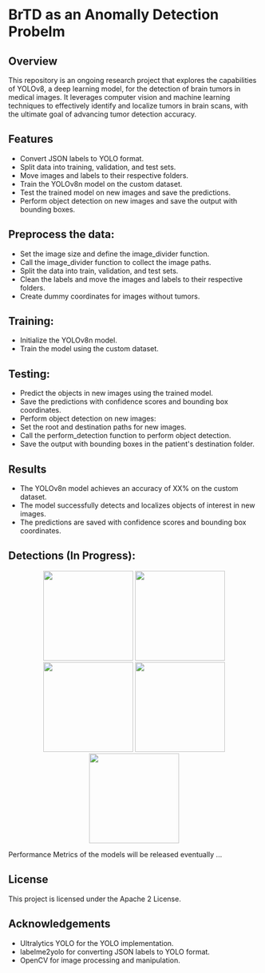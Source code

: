 # BrTD as an Anomally Detection Probelm

## Overview
This repository is an ongoing research project that explores the capabilities of YOLOv8, a deep learning model, for the detection of brain tumors in medical images. It leverages computer vision and machine learning techniques to effectively identify and localize tumors in brain scans, with the ultimate goal of advancing tumor detection accuracy.

## Features
- Convert JSON labels to YOLO format.
- Split data into training, validation, and test sets.
- Move images and labels to their respective folders.
- Train the YOLOv8n model on the custom dataset.
- Test the trained model on new images and save the predictions.
- Perform object detection on new images and save the output with bounding boxes.

## Preprocess the data:
- Set the image size and define the image_divider function.
- Call the image_divider function to collect the image paths.
- Split the data into train, validation, and test sets.
- Clean the labels and move the images and labels to their respective folders.
- Create dummy coordinates for images without tumors.
## Training:
- Initialize the YOLOv8n model.
- Train the model using the custom dataset.
## Testing:
- Predict the objects in new images using the trained model.
- Save the predictions with confidence scores and bounding box coordinates.
- Perform object detection on new images:
- Set the root and destination paths for new images.
- Call the perform_detection function to perform object detection.
- Save the output with bounding boxes in the patient's destination folder.
## Results
- The YOLOv8n model achieves an accuracy of XX% on the custom dataset.
- The model successfully detects and localizes objects of interest in new images.
- The predictions are saved with confidence scores and bounding box coordinates.
## Detections (In Progress):

<p align="center">
  <img src="https://github.com/MHosseinHashemi/NBML_BrTc/assets/90381570/0f8ee6df-852a-4c41-993b-3c14aa97b997" width="180" />
  <img src="https://github.com/MHosseinHashemi/NBML_BrTc/assets/90381570/8d7b86f2-2edf-4095-8342-725498865f1c" width="180" />
  <img src="https://github.com/MHosseinHashemi/NBML_BrTc/assets/90381570/6e589454-5b3d-4f42-be65-2d34e24fcf8e" width="180" />
  <img src="https://github.com/MHosseinHashemi/NBML_BrTc/assets/90381570/942bd66d-cd79-4002-9318-42c757b26791" width="180" />
  <img src="https://github.com/MHosseinHashemi/NBML_BrTc/assets/90381570/532cf001-50a4-474f-b392-51bc2c5fe62d)" width="180" />
</p>

Performance Metrics of the models will be released eventually ...








## License
This project is licensed under the Apache 2 License.

## Acknowledgements
- Ultralytics YOLO for the YOLO implementation.
- labelme2yolo for converting JSON labels to YOLO format.
- OpenCV for image processing and manipulation.
